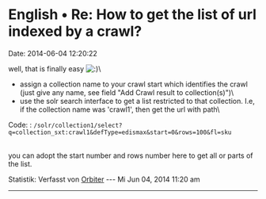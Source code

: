 English • Re: How to get the list of url indexed by a crawl?
============================================================

Date: 2014-06-04 12:20:22

well, that is finally easy
![:)](http://forum.yacy-websuche.de/images/smilies/icon_e_smile.gif "Smile")\
- assign a collection name to your crawl start which identifies the
crawl (just give any name, see field \"Add Crawl result to
collection(s)\")\
- use the solr search interface to get a list restricted to that
collection. I.e, if the collection name was \'crawl1\', then get the url
with path\

Code: 
:   `/solr/collection1/select?q=collection_sxt:crawl1&defType=edismax&start=0&rows=100&fl=sku`

\
you can adopt the start number and rows number here to get all or parts
of the list.

Statistik: Verfasst von
[Orbiter](http://forum.yacy-websuche.de/memberlist.php?mode=viewprofile&u=2)
--- Mi Jun 04, 2014 11:20 am

------------------------------------------------------------------------
